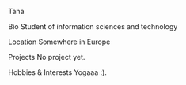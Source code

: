 Tana

Bio
Student of information sciences and technology

Location
Somewhere in Europe 

Projects
No project yet.

Hobbies & Interests
Yogaaa :).
